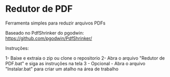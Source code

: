 # Redutor de PDF

Ferramenta simples para reduzir arquivos PDFs

Baseado no PdfShrinker do pgodwin: https://github.com/pgodwin/PdfShrinker/

Instruções:

1- Baixe e extraia o zip ou clone o repositorio
2- Abra o arquivo "Redutor de PDF.bat" e siga as instruções na tela
3 - Opcional - Abra o arquivo "Instalar.bat" para criar um atalho na área de trabalho
